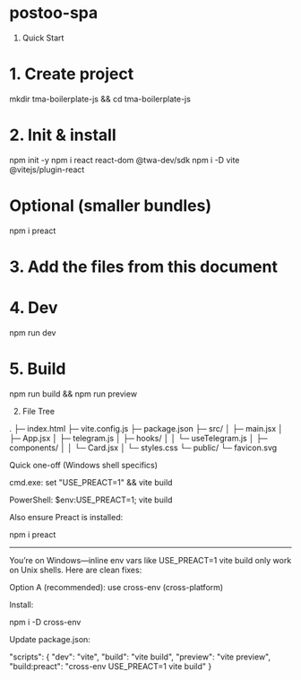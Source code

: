 # postoo-spa


1) Quick Start
# 1. Create project
mkdir tma-boilerplate-js && cd tma-boilerplate-js


# 2. Init & install
npm init -y
npm i react react-dom @twa-dev/sdk
npm i -D vite @vitejs/plugin-react
# Optional (smaller bundles)
npm i preact


# 3. Add the files from this document


# 4. Dev
npm run dev


# 5. Build
npm run build && npm run preview

2) File Tree

.
├─ index.html
├─ vite.config.js
├─ package.json
├─ src/
│ ├─ main.jsx
│ ├─ App.jsx
│ ├─ telegram.js
│ ├─ hooks/
│ │ └─ useTelegram.js
│ ├─ components/
│ │ └─ Card.jsx
│ └─ styles.css
└─ public/
└─ favicon.svg

Quick one-off (Windows shell specifics)

cmd.exe:
set "USE_PREACT=1" && vite build

PowerShell:
$env:USE_PREACT=1; vite build

Also ensure Preact is installed:

npm i preact

---


You’re on Windows—inline env vars like USE_PREACT=1 vite build only work on Unix shells. Here are clean fixes:

Option A (recommended): use cross-env (cross-platform)

Install:

npm i -D cross-env


Update package.json:

"scripts": {
  "dev": "vite",
  "build": "vite build",
  "preview": "vite preview",
  "build:preact": "cross-env USE_PREACT=1 vite build"
}